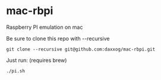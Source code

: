 # mac-rbpi
Raspberry PI emulation on mac

Be sure to clone this repo with --recursive
```
git clone --recursive git@github.com:daxxog/mac-rbpi.git
```

Just run: (requires brew)
```
./pi.sh
```